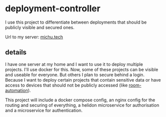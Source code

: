 # deployment-controller
I use this project to differentiate between deployments that should be publicly visible and secured ones. 

Url to my server: [michu.tech](https://michu.tech)

## details
I have one server at my home and I want to use it to deploy multiple projects. I'll use docker for this. Now, some of these projects can be visible and useable for everyone. But others I plan to secure behind a login. Because I want to deploy certain projects that contain sensitive data or have access to devices that should not be publicly accessed (like [room-automation](https://github.com/M1chaCH/room-automation)). 

This project will include a docker compose config, an nginx config for the routing and securing of everything, a helidon microservice for authorisation and a microservice for authentication. 
